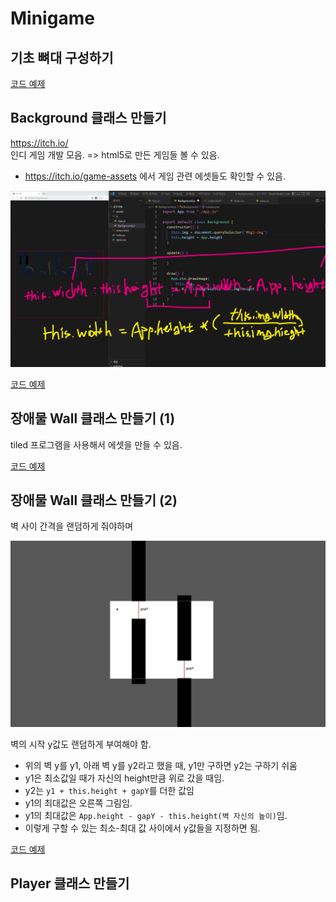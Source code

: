 # Minigame

## 기초 뼈대 구성하기

[코드 예제](../boilerplate/)

## Background 클래스 만들기

https://itch.io/<br>
인디 게임 개발 모음. => html5로 만든 게임들 볼 수 있음.

- https://itch.io/game-assets 에서 게임 관련 에셋들도 확인할 수 있음.

![Alt text](image.png)

[코드 예제](../background/)

## 장애물 Wall 클래스 만들기 (1)

tiled 프로그램을 사용해서 에셋을 만들 수 있음.

[코드 예제](../wall-1/)

## 장애물 Wall 클래스 만들기 (2)

벽 사이 간격을 랜덤하게 줘야하며

![Alt text](image-1.png)

벽의 시작 y값도 랜덤하게 부여해야 함.

- 위의 벽 y를 y1, 아래 벽 y를 y2라고 했을 때, y1만 구하면 y2는 구하기 쉬움
- y1은 최소값일 때가 자신의 height만큼 위로 갔을 때임.
- y2는 `y1 + this.height + gapY`를 더한 값임
- y1의 최대값은 오른쪽 그림임.
- y1의 최대값은 `App.height - gapY - this.height(벽 자신의 높이)`임.
- 이렇게 구할 수 있는 최소-최대 값 사이에서 y값들을 지정하면 됨.

[코드 예제](../wall-2/)

## Player 클래스 만들기
